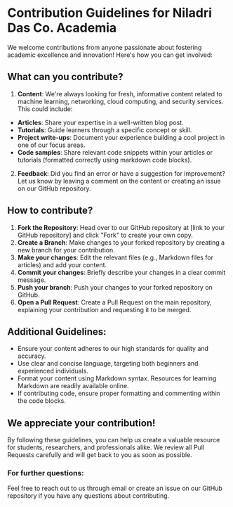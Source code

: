 # Contribution Guidelines for Niladri Das Co. Academia

We welcome contributions from anyone passionate about fostering academic excellence and innovation! Here's how you can get involved:

## What can you contribute?

1. **Content**: We're always looking for fresh, informative content related to machine learning, networking, cloud computing, and security services. This could include:
- **Articles**: Share your expertise in a well-written blog post.
- **Tutorials**: Guide learners through a specific concept or skill.
- **Project write-ups**: Document your experience building a cool project in one of our focus areas.
- **Code samples**: Share relevant code snippets within your articles or tutorials (formatted correctly using markdown code blocks).
2. **Feedback**: Did you find an error or have a suggestion for improvement? Let us know by leaving a comment on the content or creating an issue on our GitHub repository.

## How to contribute?

1. **Fork the Repository**: Head over to our GitHub repository at [link to your GitHub repository] and click "Fork" to create your own copy.
2. **Create a Branch**: Make changes to your forked repository by creating a new branch for your contribution.
3. **Make your changes**: Edit the relevant files (e.g., Markdown files for articles) and add your content.
4. **Commit your changes**: Briefly describe your changes in a clear commit message.
5. **Push your branch**: Push your changes to your forked repository on GitHub.
6. **Open a Pull Request**: Create a Pull Request on the main repository, explaining your contribution and requesting it to be merged.

## Additional Guidelines:

- Ensure your content adheres to our high standards for quality and accuracy.
- Use clear and concise language, targeting both beginners and experienced individuals.
- Format your content using Markdown syntax. Resources for learning Markdown are readily available online.
- If contributing code, ensure proper formatting and commenting within the code blocks.

## We appreciate your contribution!

By following these guidelines, you can help us create a valuable resource for students, researchers, and professionals alike. We review all Pull Requests carefully and will get back to you as soon as possible.

### For further questions:

Feel free to reach out to us through email or create an issue on our GitHub repository if you have any questions about contributing.
